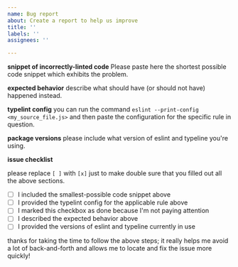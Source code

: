 ```yaml
---
name: Bug report
about: Create a report to help us improve
title: ''
labels: ''
assignees: ''

---
```


**snippet of incorrectly-linted code**
Please paste here the shortest possible code snippet which exhibits the problem.

**expected behavior**
describe what should have (or should not have) happened instead.

**typelint config**
you can run the command `eslint --print-config <my_source_file.js>` and then paste the configuration for the specific rule in question.

**package versions**
please include what version of eslint and typeline you're using.

**issue checklist**

please replace `[ ]` with `[x]` just to make double sure that you filled out all the above sections.

- [ ] I included the smallest-possible code snippet above
- [ ] I provided the typelint config for the applicable rule above
- [ ] I marked this checkbox as done because I'm not paying attention
- [ ] I described the expected behavior above
- [ ] I provided the versions of eslint and typeline currently in use

thanks for taking the time to follow the above steps; it really helps me avoid a lot of back-and-forth and allows me to locate and fix the issue more quickly!
